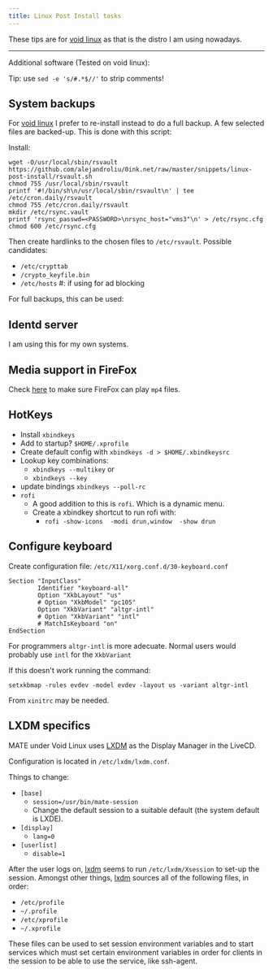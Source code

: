 ```yaml
---
title: Linux Post Install tasks
---
```


These tips are for [void linux][void] as that is the distro
I am using nowadays.

* * *

Additional software (Tested on void linux):

Tip: use `sed -e 's/#.*$//'` to strip comments!

<script src="https://gist-it.appspot.com/https://github.com/alejandroliu/0ink.net/raw/master/snippets/linux-post-install/void-swlist.txt?footer=minimal"></script>

## System backups

For [void linux][void] I prefer to re-install instead to do a full
backup.  A few selected files are backed-up.  This is done with this
script:

<script src="https://gist-it.appspot.com/https://github.com/alejandroliu/0ink.net/raw/master/snippets/linux-post-install/rsvault.sh?footer=minimal"></script>

Install:

```
wget -O/usr/local/sbin/rsvault https://github.com/alejandroliu/0ink.net/raw/master/snippets/linux-post-install/rsvault.sh
chmod 755 /usr/local/sbin/rsvault
printf '#!/bin/sh\n/usr/local/sbin/rsvault\n' | tee /etc/cron.daily/rsvault
chmod 755 /etc/cron.daily/rsvault
mkdir /etc/rsync.vault
printf 'rsync_passwd=<PASSWORD>\nrsync_host="vms3"\n' > /etc/rsync.cfg
chmod 600 /etc/rsync.cfg
```

Then create hardlinks to the chosen files to `/etc/rsvault`.  Possible
candidates:

- `/etc/crypttab`
- `/crypto_keyfile.bin`
- `/etc/hosts` #: if using for ad blocking

For full backups, this can be used:

<script src="https://gist-it.appspot.com/https://github.com/alejandroliu/0ink.net/raw/master/snippets/linux-post-install/os-backup.sh?footer=minimal"></script>


## Identd server

I am using this for my own systems.



## Media support in FireFox

Check [here](https://www.youtube.com/html5) to make sure FireFox
can play `mp4` files.

## HotKeys

- Install `xbindkeys`
- Add to startup? `$HOME/.xprofile`
- Create default config with `xbindkeys -d > $HOME/.xbindkeysrc`
- Lookup key combinations:
  - `xbindkeys --multikey` or
  - `xbindkeys --key`
- update bindings `xbindkeys --poll-rc`
- `rofi`
  - A good addition to this is `rofi`.  Which is a dynamic menu.
  - Create a xbindkey shortcut to run rofi with:
    - `rofi -show-icons  -modi drun,window  -show drun`

## Configure keyboard

Create configuration file: `/etc/X11/xorg.conf.d/30-keyboard.conf`

```
Section "InputClass"
        Identifier "keyboard-all"
        Option "XkbLayout" "us"
        # Option "XkbModel" "pc105"
        Option "XkbVariant" "altgr-intl"
        # Option "XkbVariant" "intl"
        # MatchIsKeyboard "on"
EndSection
```

For programmers `altgr-intl` is more adecuate.  Normal users would
probably use `intl` for the `XkbVariant`

If this doesn't work running the command:

```
setxkbmap -rules evdev -model evdev -layout us -variant altgr-intl
```

From `xinitrc` may be needed.

## LXDM specifics

MATE under Void Linux uses [LXDM][lxdm] as the Display Manager in the LiveCD.

Configuration is located in `/etc/lxdm/lxdm.conf`.

Things to change:

- `[base]`
  - `session=/usr/bin/mate-session`
  - Change the default session to a suitable default (the system
    default is LXDE).
- `[display]`
  - `lang=0`
- `[userlist]`
  - `disable=1`

After the user logs on, [lxdm][lxdm] seems to run `/etc/lxdm/Xsession`
to set-up the session.  Amongst other things, [lxdm][lxdm] sources
all of the following files, in order:

- `/etc/profile`
- `~/.profile`
- `/etc/xprofile`
- `~/.xprofile`

These files can be used to set session environment variables and to
start services which must set certain environment variables in order
for clients in the session to be able to use the service, like
ssh-agent.

 [void]: https://voidlinux.org "Void Linux"
 [lxdm]: https://wiki.lxde.org/en/LXDM "LXDM Display Manager"

